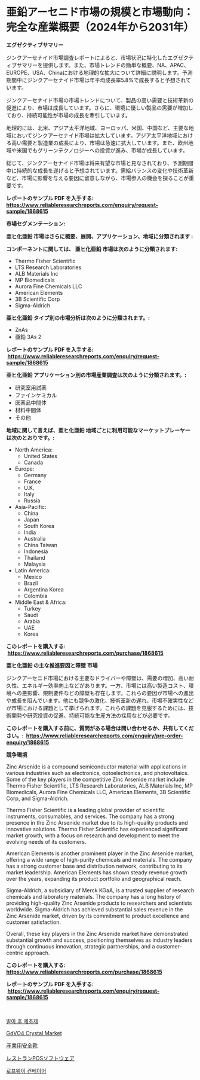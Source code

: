 <p><h1>亜鉛アーセニド市場の規模と市場動向：完全な産業概要（2024年から2031年）</h1></p><p><strong>エグゼクティブサマリー</strong></p>
<p><p>ジンクアーセナイド市場調査レポートによると、市場状況に特化したエグゼクティブサマリーを提供します。また、市場トレンドの簡単な概要、NA、APAC、EUROPE、USA、Chinaにおける地理的な拡大について詳細に説明します。予測期間中にジンクアーセナイド市場は年平均成長率5.8%で成長すると予想されています。</p><p>ジンクアーセナイド市場の市場トレンドについて、製品の高い需要と技術革新の促進により、市場は成長しています。さらに、環境に優しい製品の需要が増加しており、持続可能性が市場の成長を牽引しています。</p><p>地理的には、北米、アジア太平洋地域、ヨーロッパ、米国、中国など、主要な地域においてジンクアーセナイド市場は拡大しています。アジア太平洋地域における高い需要と製造業の成長により、市場は急速に拡大しています。また、欧州地域や米国でもグリーンテクノロジーへの投資が進み、市場が成長しています。</p><p>総じて、ジンクアーセナイド市場は将来有望な市場と見なされており、予測期間中に持続的な成長を遂げると予想されています。需給バランスの変化や技術革新など、市場に影響を与える要因に留意しながら、市場参入の機会を探ることが重要です。</p></p>
<p><strong>レポートのサンプル PDF を入手する: <a href="https://www.reliableresearchreports.com/enquiry/request-sample/1868615">https://www.reliableresearchreports.com/enquiry/request-sample/1868615</a></strong></p>
<p><strong>市場セグメンテーション:</strong></p>
<p><strong> 亜ヒ化亜鉛 市場はさらに概要、展開、アプリケーション、地域に分類されます :</strong></p>
<p><strong>コンポーネントに関しては、 亜ヒ化亜鉛 市場は次のように分類されます: &nbsp;</strong></p>
<p><ul><li>Thermo Fisher Scientific</li><li>LTS Research Laboratories</li><li>ALB Materials Inc</li><li>MP Biomedicals</li><li>Aurora Fine Chemicals LLC</li><li>American Elements</li><li>3B Scientific Corp</li><li>Sigma-Aldrich</li></ul></p>
<p><strong> 亜ヒ化亜鉛 タイプ別の市場分析は次のように分類されます。:</strong></p>
<p><ul><li>ZnAs</li><li>亜鉛 3As 2</li></ul></p>
<p><strong>レポートのサンプル PDF を入手する: &nbsp;<a href="https://www.reliableresearchreports.com/enquiry/request-sample/1868615">https://www.reliableresearchreports.com/enquiry/request-sample/1868615</a></strong></p>
<p><strong> 亜ヒ化亜鉛 アプリケーション別の市場産業調査は次のように分類されます。:</strong></p>
<p><ul><li>研究室用試薬</li><li>ファインケミカル</li><li>医薬品中間体</li><li>材料中間体</li><li>その他</li></ul></p>
<p><strong>地域に関して言えば、亜ヒ化亜鉛 地域ごとに利用可能なマーケットプレーヤーは次のとおりです。:</strong></p>
<p><ul>
    <li>
        North America:
        <ul>
            <li>United States</li>
            <li>Canada</li>
        </ul>
    </li>
    <li>
        Europe:
        <ul>
            <li>Germany</li>
            <li>France</li>
            <li>U.K.</li>
            <li>Italy</li>
            <li>Russia</li>
        </ul>
    </li>
    <li>
        Asia-Pacific:
        <ul>
            <li>China</li>
            <li>Japan</li>
            <li>South Korea</li>
            <li>India</li>
            <li>Australia</li>
            <li>China Taiwan</li>
            <li>Indonesia</li>
            <li>Thailand</li>
            <li>Malaysia</li>
        </ul>
    </li>
    <li>
        Latin America:
        <ul>
            <li>Mexico</li>
            <li>Brazil</li>
            <li>Argentina Korea</li>
            <li>Colombia</li>
        </ul>
    </li>
    <li>
        Middle East & Africa:
        <ul>
            <li>Turkey</li>
            <li>Saudi</li>
            <li>Arabia</li>
            <li>UAE</li>
            <li>Korea</li>
        </ul>
    </li>
    </ul></p>
<p><strong>このレポートを購入する: &nbsp;<a href="https://www.reliableresearchreports.com/purchase/1868615">https://www.reliableresearchreports.com/purchase/1868615</a></strong></p>
<p><strong>亜ヒ化亜鉛 の主な推進要因と障壁 市場</strong></p>
<p><p>ジンクアーセニド市場における主要なドライバーや障壁は、需要の増加、高い耐久性、エネルギー効率向上などがあります。一方、市場には高い製造コスト、環境への悪影響、規制要件などの障壁も存在します。これらの要因が市場への進出や成長を阻んでいます。他にも競争の激化、技術革新の遅れ、市場不確実性などが市場における課題として挙げられます。これらの課題を克服するためには、技術開発や研究投資の促進、持続可能な生産方法の採用などが必要です。</p></p>
<p><strong>このレポートを購入する前に、質問がある場合は問い合わせるか、共有してください。:&nbsp; <a href="https://www.reliableresearchreports.com/enquiry/pre-order-enquiry/1868615">https://www.reliableresearchreports.com/enquiry/pre-order-enquiry/1868615</a></strong></p>
<p><strong>競争環境</strong></p>
<p><p>Zinc Arsenide is a compound semiconductor material with applications in various industries such as electronics, optoelectronics, and photovoltaics. Some of the key players in the competitive Zinc Arsenide market include Thermo Fisher Scientific, LTS Research Laboratories, ALB Materials Inc, MP Biomedicals, Aurora Fine Chemicals LLC, American Elements, 3B Scientific Corp, and Sigma-Aldrich.</p><p>Thermo Fisher Scientific is a leading global provider of scientific instruments, consumables, and services. The company has a strong presence in the Zinc Arsenide market due to its high-quality products and innovative solutions. Thermo Fisher Scientific has experienced significant market growth, with a focus on research and development to meet the evolving needs of its customers.</p><p>American Elements is another prominent player in the Zinc Arsenide market, offering a wide range of high-purity chemicals and materials. The company has a strong customer base and distribution network, contributing to its market leadership. American Elements has shown steady revenue growth over the years, expanding its product portfolio and geographical reach.</p><p>Sigma-Aldrich, a subsidiary of Merck KGaA, is a trusted supplier of research chemicals and laboratory materials. The company has a long history of providing high-quality Zinc Arsenide products to researchers and scientists worldwide. Sigma-Aldrich has achieved substantial sales revenue in the Zinc Arsenide market, driven by its commitment to product excellence and customer satisfaction.</p><p>Overall, these key players in the Zinc Arsenide market have demonstrated substantial growth and success, positioning themselves as industry leaders through continuous innovation, strategic partnerships, and a customer-centric approach.</p></p>
<p><strong>このレポートを購入する: &nbsp; <a href="https://www.reliableresearchreports.com/purchase/1868615">https://www.reliableresearchreports.com/purchase/1868615</a></strong></p>
<p><strong>レポートのサンプル PDF を入手する: &nbsp;<a href="https://www.reliableresearchreports.com/enquiry/request-sample/1868615">https://www.reliableresearchreports.com/enquiry/request-sample/1868615</a></strong><strong></strong></p>
<p>&nbsp;</p>
<p><p><a href="https://medium.com/@bereniceroberts1978/%ED%8F%AC%EC%8A%A4%ED%8A%B8%EC%97%90%EB%A8%B8%EC%A0%84%EC%8A%A4-%EC%A0%9C%EC%B4%88%EC%A0%9C-%EC%8B%9C%EC%9E%A5-%EA%B7%9C%EB%AA%A8-%EC%8B%9C%EC%9E%A5-%EC%A0%84%EB%A7%9D%EA%B3%BC-%EC%8B%9C%EC%9E%A5-%EC%98%88%EC%B8%A1-2024%EB%85%84%EB%B6%80%ED%84%B0-2031%EB%85%84%EA%B9%8C%EC%A7%80-f11254d3c8a8">발아 후 제초제</a></p><p><a href="https://github.com/Sarissaschmalingtr6fz2739/Market-Research-Report-List-1/blob/main/gdvo4-crystal-market.md">GdVO4 Crystal Market</a></p><p><a href="https://medium.com/@mt14785/%E7%94%A3%E6%A5%AD%E7%94%A8%E5%AE%89%E5%85%A8%E9%9D%B4%E5%B8%82%E5%A0%B4%E5%B1%95%E6%9C%9B-%E6%A5%AD%E7%95%8C%E6%A6%82%E8%A6%81%E3%81%A8%E4%BA%88%E6%B8%AC-2024%E5%B9%B4%E3%81%8B%E3%82%892031%E5%B9%B4-bccb2c883735">産業用安全靴</a></p><p><a href="https://medium.com/@barrycuda1974/%E3%83%AC%E3%82%B9%E3%83%88%E3%83%A9%E3%83%B3%E5%90%91%E3%81%91%E3%83%9D%E3%82%A4%E3%83%B3%E3%83%88%E3%82%AA%E3%83%96%E3%82%BB%E3%83%BC%E3%83%AB%E3%82%BD%E3%83%95%E3%83%88%E3%82%A6%E3%82%A7%E3%82%A2%E5%B8%82%E5%A0%B4%E3%81%AE%E5%B1%95%E6%9C%9B-%E7%94%A3%E6%A5%AD%E3%81%AE%E6%A6%82%E8%A6%81%E3%81%A8%E4%BA%88%E6%B8%AC-2024%E5%B9%B4%E3%81%8B%E3%82%892031%E5%B9%B4-db4311a6bce6">レストランPOSソフトウェア</a></p><p><a href="https://medium.com/@dewayneber2023/%EB%A1%9C%ED%94%84%EC%9B%A8%EC%9D%B4-%EC%BB%A8%EB%B2%A0%EC%9D%B4%EC%96%B4-%EC%8B%9C%EC%9E%A5-%EA%B7%9C%EB%AA%A8%EB%8A%94-%EA%B8%80%EB%A1%9C%EB%B2%8C-%EC%82%B0%EC%97%85%EC%97%90%EC%84%9C-%EA%B0%80%EC%9E%A5-%EC%A2%8B%EC%9D%80-%EB%A7%88%EC%BC%80%ED%8C%85-%EC%B1%84%EB%84%90%EC%9D%84-%EB%B3%B4%EC%97%AC%EC%A4%8D%EB%8B%88%EB%8B%A4-5ead01a58f34">로프웨이 컨베이어</a></p></p>